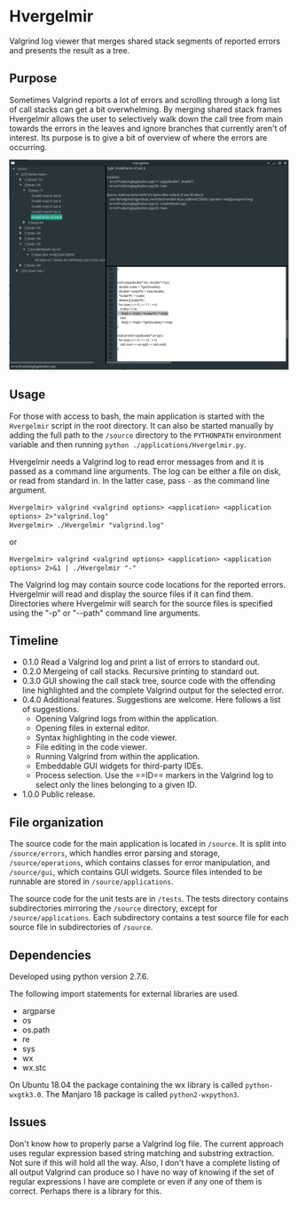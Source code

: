 Hvergelmir
==========

Valgrind log viewer that merges shared stack segments of reported errors and
presents the result as a tree.


## Purpose

Sometimes Valgrind reports a lot of errors and scrolling through a long list of
call stacks can get a bit overwhelming. By merging shared stack frames Hvergelmir
allows the user to selectively walk down the call tree from main towards the
errors in the leaves and ignore branches that currently aren't of interest. Its
purpose is to give a bit of overview of where the errors are occurring.


![screenshot](screenshot.png "Hvergelmir showing the error produced by the test application.")


## Usage

For those with access to bash, the main application is started with the
`Hvergelmir` script in the root directory. It can also be started manually by
adding the full path to the `/source` directory to the `PYTHONPATH` environment
variable and then running `python ./applications/Hvergelmir.py`.

Hvergelmir needs a Valgrind log to read error messages from and it is passed as
a command line arguments. The log can be either a file on disk, or read from
standard in. In the latter case, pass `-` as the command line argument.

```
Hvergelmir> valgrind <valgrind options> <application> <application options> 2>"valgrind.log"
Hvergelmir> ./Hvergelmir "valgrind.log"
```

or

```
Hvergelmir> valgrind <valgrind options> <application> <application options> 2>&1 | ./Hvergelmir "-"
```

The Valgrind log may contain source code locations for the reported
errors. Hvergelmir will read and display the source files if it can find
them. Directories where Hvergelmir will search for the source files is specified
using the "-p" or "--path" command line arguments.


## Timeline

* 0.1.0 Read a Valgrind log and print a list of errors to standard out.
* 0.2.0 Mergeing of call stacks. Recursive printing to standard out.
* 0.3.0 GUI showing the call stack tree, source code with the offending line highlighted and the complete Valgrind output for the selected error.
* 0.4.0 Additional features. Suggestions are welcome. Here follows a list of suggestions.
  * Opening Valgrind logs from within the application.
  * Opening files in external editor.
  * Syntax highlighting in the code viewer.
  * File editing in the code viewer.
  * Running Valgrind from within the application.
  * Embeddable GUI widgets for third-party IDEs.
  * Process selection. Use the ==ID== markers in the Valgrind log to select only the lines belonging to a given ID.
* 1.0.0 Public release.



## File organization

The source code for the main application is located in `/source`. It is split into
`/source/errors`, which handles error parsing and storage, `/source/operations`,
which contains classes for error manipulation, and `/source/gui`, which contains
GUI widgets. Source files intended to be runnable are stored in
`/source/applications`.

The source code for the unit tests are in `/tests`. The tests directory contains
subdirectories mirroring the `/source` directory, except for
`/source/applications`. Each subdirectory contains a test source file for each
source file in subdirectories of `/source`.

## Dependencies

Developed using python version 2.7.6.

The following import statements for external libraries are used.

* argparse
* os
* os.path
* re
* sys
* wx
* wx.stc

On Ubuntu 18.04 the package containing the wx library is called `python-wxgtk3.0`.
The Manjaro 18 package is called `python2-wxpython3`.

## Issues

Don't know how to properly parse a Valgrind log file. The current approach uses
regular expression based string matching and substring extraction. Not sure if
this will hold all the way. Also, I don't have a complete listing of all output
Valgrind can produce so I have no way of knowing if the set of regular
expressions I have are complete or even if any one of them is correct. Perhaps
there is a library for this.

